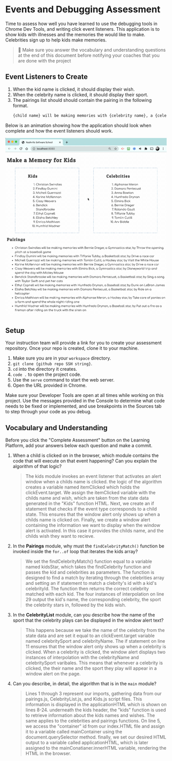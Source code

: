 # Events and Debugging Assessment

Time to assess how well you have learned to use the debugging tools in Chrome Dev Tools, and writing click event listeners. This application is to show kids with illnesses and the memories the would like to make. Celebrities sign up to help kids make memories.

> 🧨 Make sure you answer the vocabulary and understanding questions at the end of this document before notifying your coaches that you are done with the project

## Event Listeners to Create

1. When the kid name is clicked, it should display their wish.
1. When the celebrity name is clicked, it should display their sport.
1. The pairings list should should contain the pairing in the following format.
    ```html
    {child name} will be making memories with {celebrity name}, a {celebrity sport} star, by {child wish}
    ```

Below is an animation showing how the application should look when complete and how the event listeners should work.

<img src="./images/debugging-events-assessment.gif" width="700px">

## Setup

Your instruction team will provide a link for you to create your assessment repository. Once your repo is created, clone it to your machine.

1. Make sure you are in your `workspace` directory.
1. `git clone {github repo SSH string}`.
1. `cd` into the directory it creates.
1. `code .` to open the project code.
1. Use the `serve` command to start the web server.
1. Open the URL provided in Chrome.

Make sure your Developer Tools are open at all times while working on this project. Use the messages provided in the Console to determine what code needs to be fixed or implemented, and use breakpoints in the Sources tab to step through your code as you debug.

## Vocabulary and Understanding

Before you click the "Complete Assessment" button on the Learning Platform, add your answers below each question and make a commit.

1. When a child is clicked on in the browser, which module contains the code that will execute on that event happening? Can you explain the algorithm of that logic?
   > The kids module invokes an event listener that activates an alert window when a childs name is clicked. the logic of the algorithm creates a variable named itemClicked which holds the clickEvent.target. We assign the itemClicked variable with the childs name and wish, which are taken from the state data generated in the "Kids" function HTML. Next, we create an if statement that checks if the event type corresponds to a child state. This ensures that the window alert only shows up when a childs name is clicked on. Finally, we create a window alert containing the information we want to display when the window alert is activated. In this case it provides the childs name, and the childs wish they want to recieve.
2. In the **Pairings** module, why must the `findCelebrityMatch()` function be invoked inside the `for..of` loop that iterates the kids array?
   > We set the findCelebrityMatch() function equal to a variable named kidsStar, which takes the findCelebrity function and passes the kid and celebrities as parameters. The function is designed to find a match by iterating through the celebrities array and setting an if statement to match a clebrity's id with a kid's celebrityId. The function then returns the correct celebrity matched with each kid. The four instances of interpolation on line 29 output the kid's name, the corresponding celebrity, the sport the celebrity stars in, followed by the kids wish. 
3. In the **CelebrityList** module, can you describe how the name of the sport that the celebrity plays can be displayed in the window alert text?
   > This happens because we take the name of the celebrity from the state data and are set it equal to an clickEvent.target variable named celebritySport and celebrityName. The if statement on line 11 ensures that the window alert only shows up when a celebrity is clicked. When a celebrity is clicked, the window alert displays two instances of interpolation with the celebrityName and celebritySport varibales. This means that whenever a celebrity is clicked, the their name and the sport they play will appear in a window alert on the page.  
4. Can you describe, in detail, the algorithm that is in the `main` module?
   > Lines 1 through 3 represent our imports, gathering data from our pairings.js, CelebrityList.js, and Kids.js script files. This information is displayed in the applicationHTML which is shown on lines 8-24. underneath the kids header, the "kids" function is used to retrieve information about the kids names and wishes. The same applies to the celebrities and pairings functions. On line 5, we access the "container" id from our index.HTML file and assign it to a variable called mainContainer using the document.querySelector method. finally, we set our desired HTML output to a variable called applicationHTML, which is later assigned to the mainConatianer.innerHTML variable, rendering the HTML in the browser.   
